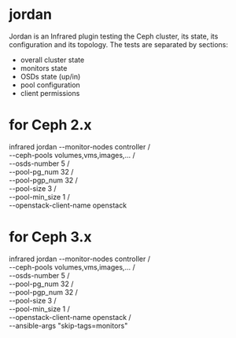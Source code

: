 # jordan

Jordan is an Infrared plugin testing the Ceph cluster, its state, its configuration and its topology.
The tests are separated by sections:
  - overall cluster state
  - monitors state
  - OSDs state (up/in)
  - pool configuration
  - client permissions

# for Ceph 2.x
infrared jordan --monitor-nodes controller /\
                --ceph-pools volumes,vms,images,... /\
                --osds-number 5 /\
                --pool-pg_num 32 /\
                --pool-pgp_num 32 /\
                --pool-size 3 /\
                --pool-min_size 1 /\
                --openstack-client-name openstack 

# for Ceph 3.x
infrared jordan --monitor-nodes controller /\
                --ceph-pools volumes,vms,images,... /\
                --osds-number 5 /\
                --pool-pg_num 32 /\
                --pool-pgp_num 32 /\
                --pool-size 3 /\
                --pool-min_size 1 /\
                --openstack-client-name openstack /\
                --ansible-args "skip-tags=monitors"